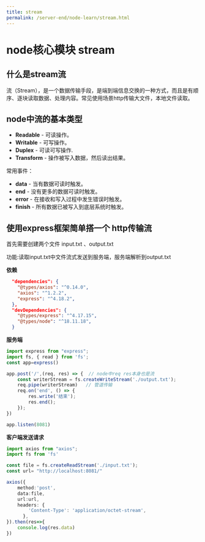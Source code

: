```yaml
---
title: stream
permalink: /server-end/node-learn/stream.html
---
```


# node核心模块 stream

## 什么是stream流

流（Stream），是一个数据传输手段，是端到端信息交换的一种方式，而且是有顺序、逐块读取数据、处理内容。常见使用场景http传输大文件，本地文件读取。

## node中流的基本类型

- **Readable** - 可读操作。
- **Writable** - 可写操作。
- **Duplex** - 可读可写操作.
- **Transform** - 操作被写入数据，然后读出结果。

常用事件：

- **data** - 当有数据可读时触发。
- **end** - 没有更多的数据可读时触发。
- **error** - 在接收和写入过程中发生错误时触发。
- **finish** - 所有数据已被写入到底层系统时触发。

## 使用express框架简单搭一个 http传输流

首先需要创建两个文件 input.txt 、output.txt

功能:读取input.txt中文件流式发送到服务端，服务端解析到output.txt

**依赖**

```json
  "dependencies": {
    "@types/axios": "^0.14.0",
    "axios": "^1.2.2",
    "express": "^4.18.2",
  },
  "devDependencies": {
    "@types/express": "^4.17.15",
    "@types/node": "^18.11.18",
  }
```

**服务端**

```typescript
import express from "express";
import fs, { read } from 'fs';
const app=express()

app.post('/',(req, res) => {  // node中req res本身也是流
    const writerStream = fs.createWriteStream('./output.txt');
    req.pipe(writerStream)   // 管道传输 
    req.on('end', () => {
        res.write('结束');
        res.end();
    });
})

app.listen(8081)
```

**客户端发送请求**

```typescript
import axios from "axios";
import fs from 'fs'

const file = fs.createReadStream('./input.txt');
const url= "http://localhost:8081/"

axios({
    method:'post',
    data:file,
    url:url,
    headers: {
        'Content-Type': 'application/octet-stream',
      },
}).then(res=>{
    console.log(res.data)
})
```
